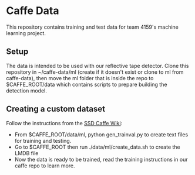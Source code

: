 # Caffe Data

This repository contains training and test data for team 4159's machine learning project.

## Setup

The data is intended to be used with our reflective tape detector. Clone this repository in ~/caffe-data/ml (create if it doesn't exist or clone to ml from caffe-data), then move the ml folder that is inside the repo to $CAFFE\_ROOT/data which contains scripts to prepare building the detection model.

## Creating a custom dataset
Follow the instructions from the [SSD Caffe Wiki](https://github.com/weiliu89/caffe/wiki/Train-SSD-on-custom-dataset):

* From $CAFFE\_ROOT/data/ml, python gen_trainval.py to create text files for training and testing.
* Go to $CAFFE\_ROOT then run ./data/ml/create_data.sh to create the LMDB file
* Now the data is ready to be trained, read the training instructions in our caffe repo to learn more.
